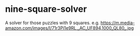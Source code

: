 # nine-square-solver
A solver for those puzzles with 9 squares.
e.g. https://m.media-amazon.com/images/I/71r3Pi1e9RL._AC_UF894,1000_QL80_.jpg
